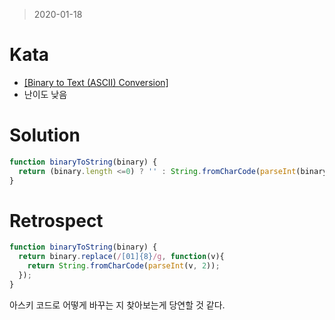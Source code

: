 > 2020-01-18
# Kata
- [[Binary to Text (ASCII) Conversion]](https://www.codewars.com/kata/5583d268479559400d000064/javascript)
- 난이도 낮음 

# Solution
```javascript
function binaryToString(binary) {
  return (binary.length <=0) ? '' : String.fromCharCode(parseInt(binary.substring(0,8),2).toString(10)) + binaryToString(binary.substring(8,binary.length));
}
```
# Retrospect
```javascript
function binaryToString(binary) {
  return binary.replace(/[01]{8}/g, function(v){ 
    return String.fromCharCode(parseInt(v, 2)); 
  });
}
```
아스키 코드로 어떻게 바꾸는 지 찾아보는게 당연할 것 같다. 
